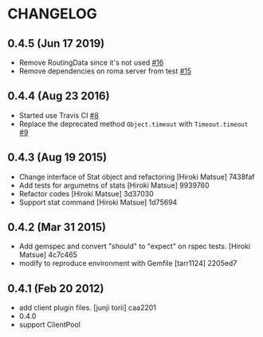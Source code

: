 # CHANGELOG

## 0.4.5 (Jun 17 2019)

- Remove RoutingData since it's not used [#16](https://github.com/roma/roma-ruby-client/pull/16)
- Remove dependencies on roma server from test [#15](https://github.com/roma/roma-ruby-client/pull/15)

## 0.4.4 (Aug 23 2016)

- Started use Travis CI [#8](https://github.com/roma/roma-ruby-client/pull/8)
- Replace the deprecated method `Object.timeout` with `Timeout.timeout` [#9](https://github.com/roma/roma-ruby-client/pull/9)

## 0.4.3 (Aug 19 2015)

- Change interface of Stat object and refactoring [Hiroki Matsue] 7438faf
- Add tests for argumetns of stats [Hiroki Matsue] 9939760
- Refactor codes [Hiroki Matsue] 3d37030
- Support stat command [Hiroki Matsue] 1d75694

## 0.4.2 (Mar 31 2015)

- Add gemspec and convert "should" to "expect" on rspec tests. [Hiroki Matsue] 4c7c465
- modify to reproduce environment with Gemfile [tarr1124] 2205ed7

## 0.4.1 (Feb 20 2012)

- add client plugin files. [junji torii] caa2201
- 0.4.0
- support ClientPool
